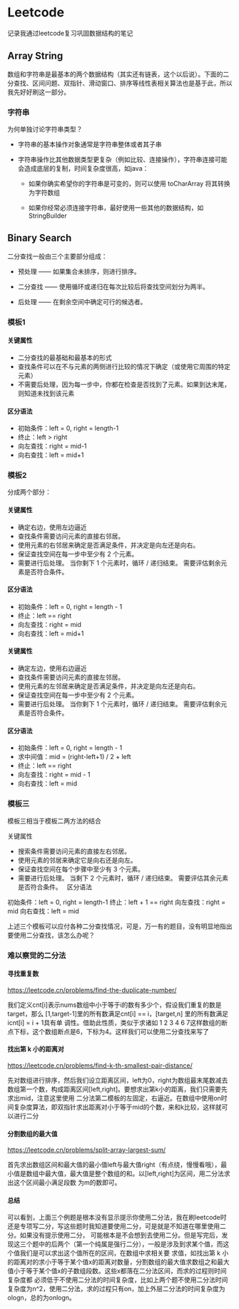 # Leetcode
记录我通过leetcode复习巩固数据结构的笔记

## Array String

数组和字符串是最基本的两个数据结构（其实还有链表，这个以后说）。下面的二分查找、区间问题、双指针、滑动窗口、排序等线性表相关算法也是基于此，所以我先好好刷这一部分。

### 字符串

为何单独讨论字符串类型？

+ 字符串的基本操作对象通常是字符串整体或者其子串

+ 字符串操作比其他数据类型更复杂（例如比较、连接操作），字符串连接可能会造成底层的复制，时间复杂度很高，如java：

  - 如果你确实希望你的字符串是可变的，则可以使用 toCharArray 将其转换为字符数组
  
  - 如果你经常必须连接字符串，最好使用一些其他的数据结构，如 StringBuilder
  






## Binary Search

二分查找一般由三个主要部分组成：

+ 预处理 —— 如果集合未排序，则进行排序。

+ 二分查找 —— 使用循环或递归在每次比较后将查找空间划分为两半。

+ 后处理 —— 在剩余空间中确定可行的候选者。

### 模板1

#### 关键属性

+ 二分查找的最基础和最基本的形式
+ 查找条件可以在不与元素的两侧进行比较的情况下确定（或使用它周围的特定元素）
+ 不需要后处理，因为每一步中，你都在检查是否找到了元素。如果到达末尾，则知道未找到该元素

#### 区分语法

+ 初始条件：left = 0, right = length-1
+ 终止：left > right
+ 向左查找：right = mid-1
+ 向右查找：left = mid+1

### 模板2

分成两个部分：

#### 关键属性

+ 确定右边，使用左边逼近
+ 查找条件需要访问元素的直接右邻居。
+ 使用元素的右邻居来确定是否满足条件，并决定是向左还是向右。
+ 保证查找空间在每一步中至少有 2 个元素。
+ 需要进行后处理。 当你剩下 1 个元素时，循环 / 递归结束。 需要评估剩余元素是否符合条件。
 

#### 区分语法

+ 初始条件：left = 0, right = length - 1
+ 终止：left == right
+ 向左查找：right = mid
+ 向右查找：left = mid+1

#### 关键属性

+ 确定左边，使用右边逼近
+ 查找条件需要访问元素的直接左邻居。
+ 使用元素的左邻居来确定是否满足条件，并决定是向左还是向右。
+ 保证查找空间在每一步中至少有 2 个元素。
+ 需要进行后处理。 当你剩下 1 个元素时，循环 / 递归结束。 需要评估剩余元素是否符合条件。


#### 区分语法

+ 初始条件：left = 0, right = length - 1
+ 求中间值：mid = (right-left+1) / 2 + left
+ 终止：left == right
+ 向左查找：right = mid - 1
+ 向右查找：left = mid

### 模板三

模板三相当于模板二两方法的结合

关键属性

+ 搜索条件需要访问元素的直接左右邻居。
+ 使用元素的邻居来确定它是向右还是向左。
+ 保证查找空间在每个步骤中至少有 3 个元素。
+ 需要进行后处理。 当剩下 2 个元素时，循环 / 递归结束。 需要评估其余元素是否符合条件。
 
区分语法

初始条件：left = 0, right = length-1
终止：left + 1 == right
向左查找：right = mid
向右查找：left = mid

上述三个模板可以应付各种二分查找情况，可是，万一有的题目，没有明显地指出要使用二分查找，该怎么办呢？

### 难以察觉的二分法

#### 寻找重复数

https://leetcode.cn/problems/find-the-duplicate-number/

我们定义cnt[i]表示nums数组中小于等于i的数有多少个，假设我们重复的数是target，那么 [1,target-1]里的所有数满足cnt[i] == i，[target,n] 里的所有数满足icnt[i] = i + 1具有单
调性。借助此性质，类似于求诸如 1 2 3 4 6 7这样数组的断点下标，这个数组断点是6，下标为4。这样我们可以使用二分查找来写了

#### 找出第 k 小的距离对

https://leetcode.cn/problems/find-k-th-smallest-pair-distance/

先对数组进行排序，然后我们设立距离区间，left为0，right为数组最末尾数减去数组第一个数，构成距离区间[left,right]。要想求出第k小的距离，我们只需要先求出mid，注意这里使用
二分法第二模板的左固定，右逼近。在数组中使用on时间复杂度算法，即双指针求出距离对小于等于mid的个数，来和k比较，这样就可以进行二分

#### 分割数组的最大值

https://leetcode.cn/problems/split-array-largest-sum/

首先求出数组区间和最大值的最小值left与最大值right（有点绕，慢慢看哦），最小值是数组中最大值，最大值是整个数组的和。以[left,right]为区间，用二分法求出这个区间最小满足段数
为m的数即可。

#### 总结

可以看到，上面三个例题是根本没有显示提示你使用二分法，我在刷leetcode时还是专项写二分，写这些题时我知道要使用二分，可是就是不知道在哪里使用二分。如果没有提示使用二分，
可能根本是不会想到去使用二分。但是写完后，发现这三个题中的后两个（第一个纯属是强行二分），一般是涉及到求某个值，而这个值我们是可以求出这个值所在的区间，在数组中求相关要
求值，如找出第 k 小的距离对的求小于等于某个值x的距离对数量，分割数组的最大值求数组之和最大值小于等于某个值x的子数组段数。这些x都落在二分法区间，而求的过程则时间复杂度都
必须低于不使用二分法的时间复杂度，比如上两个题不使用二分法时间复杂度为n^2，使用二分法，求的过程只有on，加上外层二分法的时间复杂度为ologn，总的为onlogn。

















































